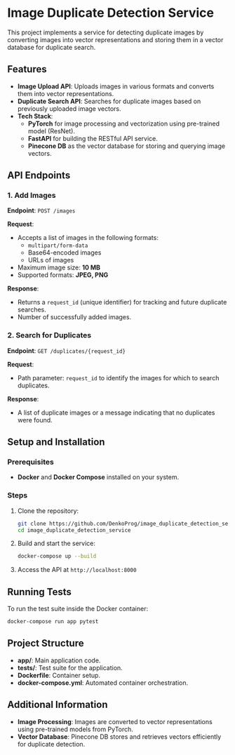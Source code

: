# Image Duplicate Detection Service

This project implements a service for detecting duplicate images by converting images into vector representations and storing them in a vector database for duplicate search.

## Features

- **Image Upload API**: Uploads images in various formats and converts them into vector representations.
- **Duplicate Search API**: Searches for duplicate images based on previously uploaded image vectors.
- **Tech Stack**:
  - **PyTorch** for image processing and vectorization using pre-trained model (ResNet).
  - **FastAPI** for building the RESTful API service.
  - **Pinecone DB** as the vector database for storing and querying image vectors.

## API Endpoints

### 1. Add Images

**Endpoint**: `POST /images`

**Request**:
- Accepts a list of images in the following formats:
  - `multipart/form-data`
  - Base64-encoded images
  - URLs of images
- Maximum image size: **10 MB**
- Supported formats: **JPEG, PNG**

**Response**:
- Returns a `request_id` (unique identifier) for tracking and future duplicate searches.
- Number of successfully added images.

### 2. Search for Duplicates

**Endpoint**: `GET /duplicates/{request_id}`

**Request**:
- Path parameter: `request_id` to identify the images for which to search duplicates.

**Response**:
- A list of duplicate images or a message indicating that no duplicates were found.

## Setup and Installation

### Prerequisites
- **Docker** and **Docker Compose** installed on your system.

### Steps
1. Clone the repository:
   ```bash
   git clone https://github.com/DenkoProg/image_duplicate_detection_service
   cd image_duplicate_detection_service
   ```
2. Build and start the service:
   ```bash
   docker-compose up --build
   ```
3. Access the API at `http://localhost:8000`

## Running Tests

To run the test suite inside the Docker container:
```bash
docker-compose run app pytest
```

## Project Structure
- **app/**: Main application code.
- **tests/**: Test suite for the application.
- **Dockerfile**: Container setup.
- **docker-compose.yml**: Automated container orchestration.

## Additional Information
- **Image Processing**: Images are converted to vector representations using pre-trained models from PyTorch.
- **Vector Database**: Pinecone DB stores and retrieves vectors efficiently for duplicate detection.

